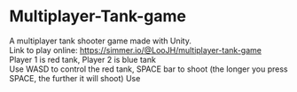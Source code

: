 # Multiplayer-Tank-game
A multiplayer tank shooter game made with Unity. \
Link to play online: https://simmer.io/@LooJH/multiplayer-tank-game \
Player 1 is red tank, Player 2 is blue tank\
Use WASD to control the red tank, SPACE bar to shoot (the longer you press SPACE, the further it will shoot)
Use 
